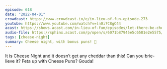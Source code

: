 ```yaml
---
episode: 618
date: "2022-04-01"
crowdcast: https://www.crowdcast.io/e/in-lieu-of-fun-episode-273
youtube: https://www.youtube.com/watch?v=ln0i7C8gC44
acast: https://shows.acast.com/in-lieu-of-fun/episodes/let-there-be-cheese
audio-file: https://sphinx.acast.com/p/open/s/6071b87945e5c6581e2e5575/e/624c5117a259030012cdbea4/media.mp3
tags: [cheese-night]
summary: Cheese night, with bonus puns! 🧀
---
```

It is Cheese Night and it doesn’t get any cheddar than this!  Can you brie-lieve it? Feta up with Cheese Puns? Gouda!
